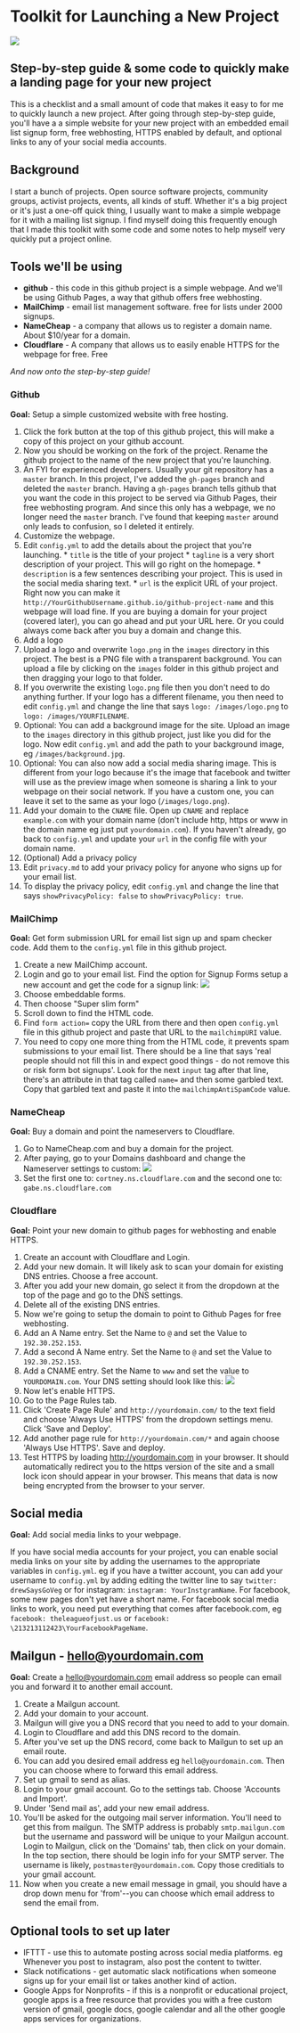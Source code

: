 # Toolkit for Launching a New Project

![](toolkit-images/launch-toolkit-header.png)


## Step-by-step guide & some code to quickly make a landing page for your new project

This is a checklist and a small amount of code that makes it easy to for me to quickly launch a new project. After going through step-by-step guide, you'll have a a simple website for your new project with an embedded email list signup form, free webhosting, HTTPS enabled by default, and optional links to any of your social media accounts.

## Background
I start a bunch of projects. Open source software projects, community groups, activist projects, events, all kinds of stuff. Whether it's a big project or it's just a one-off quick thing, I usually want to make a simple webpage for it with a mailing list signup. I find myself doing this frequently enough that I made this toolkit with some code and some notes to help myself very quickly put a project online.

## Tools we'll be using

 * **github** - this code in this github project is a simple webpage. And we'll be using Github Pages, a way that github offers free webhosting.
 * **MailChimp** - email list management software. free for lists under 2000 signups.
 * **NameCheap** - a company that allows us to register a domain name. About $10/year for a domain.
 * **Cloudflare** - A company that allows us to easily enable HTTPS for the webpage for free. Free

_And now onto the step-by-step guide!_

### Github

**Goal:** Setup a simple customized website with free hosting.

 1. Click the fork button at the top of this github project, this will make a copy of this project on your github account.
 1. Now you should be working on the fork of the project. Rename the github project to the name of the new project that you're launching.
 1. An FYI for experienced developers. Usually your git repository has a `master` branch. In this project, I've added the `gh-pages` branch and deleted the `master` branch. Having a `gh-pages` branch tells github that you want the code in this project to be served via Github Pages, their free webhosting program. And since this only has a webpage, we no longer need the `master` branch. I've found that keeping `master` around only leads to confusion, so I deleted it entirely.
 1. Customize the webpage.
   1. Edit `config.yml` to add the details about the project that you're launching.
     * `title` is the title of your project
     * `tagline` is a very short description of your project. This will go right on the homepage.
     * `description` is a few sentences describing your project. This is used in the social media sharing text.
     * `url` is the explicit URL of your project. Right now you can make it `http://YourGithubUsername.github.io/github-project-name` and this webpage will load fine. If you are buying a domain for your project (covered later), you can go ahead and put your URL here. Or you could always come back after you buy a domain and change this.
 1. Add a logo
   1. Upload a logo and overwrite `logo.png` in the `images` directory in this project. The best is a PNG file with a transparent background. You can upload a file by clicking on the `images` folder in this github project and then dragging your logo to that folder.
   1. If you overwrite the existing `logo.png` file then you don't need to do anything further. If your logo has a different filename, you then need to edit `config.yml` and change the line that says `logo: /images/logo.png` to `logo: /images/YOURFILENAME`.
   1. Optional: You can add a background image for the site. Upload an image to the `images` directory in this github project, just like you did for the logo. Now edit `config.yml` and add the path to your background image, eg `/images/background.jpg`.
   1. Optional: You can also now add a social media sharing image. This is different from your logo because it's the image that facebook and twitter will use as the preview image when someone is sharing a link to your webpage on their social network. If you have a custom one, you can leave it set to the same as your logo (`/images/logo.png`).
 1. Add your domain to the `CNAME` file. Open up `CNAME` and replace `example.com` with your domain name (don't include http, https or www in the domain name eg just put `yourdomain.com`). If you haven't already, go back to `config.yml` and update your `url` in the config file with your domain name.
 1. (Optional) Add a privacy policy
   1. Edit `privacy.md` to add your privacy policy for anyone who signs up for your email list.
   1. To display the privacy policy, edit `config.yml` and change the line that says `showPrivacyPolicy: false` to `showPrivacyPolicy: true`.

### MailChimp

**Goal:** Get form submission URL for email list sign up and spam checker code. Add them to the `config.yml` file in this github project.

  1. Create a new MailChimp account.
  1. Login and go to your email list. Find the option for Signup Forms setup a new account and get the code for a signup link:
  ![](toolkit-images/mailchimp-signup-forms.png)
  1. Choose embeddable forms.
  1. Then choose "Super slim form"
  1. Scroll down to find the HTML code.
  1. Find `form action=` copy the URL from there and then open `config.yml` file in this github project and paste that URL to the `mailchimpURI` value.
  1. You need to copy one more thing from the HTML code, it prevents spam submissions to your email list. There should be a line that says 'real people should not fill this in and expect good things - do not remove this or risk form bot signups'. Look for the next `input` tag after that line, there's an attribute in that tag called `name=` and then some garbled text. Copy that garbled text and paste it into the `mailchimpAntiSpamCode` value.

### NameCheap

**Goal:** Buy a domain and point the nameservers to Cloudflare.

1. Go to NameCheap.com and buy a domain for the project.
1. After paying, go to your Domains dashboard and change the Nameserver settings to custom:
![](toolkit-images/namecheap-custom-nameserver.png)
1. Set the first one to: `cortney.ns.cloudflare.com` and the second one to: `gabe.ns.cloudflare.com`

### Cloudflare

**Goal:** Point your new domain to github pages for webhosting and enable HTTPS.

 1. Create an account with Cloudflare and Login.
 1. Add your new domain. It will likely ask to scan your domain for existing DNS entries. Choose a free account.
 1. After you add your new domain, go select it from the dropdown at the top of the page and go to the DNS settings.
 1. Delete all of the existing DNS entries.
 1. Now we're going to setup the domain to point to Github Pages for free webhosting.
   1. Add an A Name entry. Set the Name to `@` and set the Value to `192.30.252.153`.
   1. Add a second A Name entry. Set the Name to `@` and set the Value to `192.30.252.153`.
   1. Add a CNAME entry. Set the Name to `www` and set the value to `YOURDOMAIN.com`. Your DNS setting should look like this:
![](toolkit-images/cloudflare-dns-settings.png)
 1. Now let's enable HTTPS.
   1. Go to the Page Rules tab.
   1. Click 'Create Page Rule' and `http://yourdomain.com/` to the text field and choose 'Always Use HTTPS' from the dropdown settings menu. Click 'Save and Deploy'.
   1. Add another page rule for `http://yourdomain.com/*` and again choose 'Always Use HTTPS'. Save and deploy.
   1. Test HTTPS by loading http://yourdomain.com in your browser. It should automatically redirect you to the https version of the site and a small lock icon should appear in your browser. This means that data is now being encrypted from the browser to your server.


## Social media
**Goal:** Add social media links to your webpage.

If you have social media accounts for your project, you can enable social media links on your site by adding the usernames to the appropriate variables in `config.yml`. eg if you have a twitter account, you can add your username to `config.yml` by adding editing the twitter line to say `twitter: drewSaysGoVeg` or for instagram: `instagram: YourInstgramName`. For facebook, some new pages don't yet have a short name. For facebook social media links to work, you need put everything that comes after facebook.com, eg `facebook: theleagueofjust.us` or `facebook: \213213112423\YourFacebookPageName`.

## Mailgun - hello@yourdomain.com

**Goal:** Create a hello@yourdomain.com email address so people can email you and forward it to another email account.

 1. Create a Mailgun account.
 1. Add your domain to your account.
 1. Mailgun will give you a DNS record that you need to add to your domain.
 1. Login to Cloudflare and add this DNS record to the domain.
 1. After you've set up the DNS record, come back to Mailgun to set up an email route.
 1. You can add you desired email address eg `hello@yourdomain.com`. Then you can choose where to forward this email address.
 1. Set up gmail to send as alias.
  1. Login to your gmail account. Go to the settings tab. Choose 'Accounts and Import'.
  1. Under 'Send mail as', add your new email address.
  1. You'll be asked for the outgoing mail server information. You'll need to get this from mailgun. The SMTP address is probably `smtp.mailgun.com` but the username and password will be unique to your Mailgun account. Login to Mailgun, click on the 'Domains' tab, then click on your domain. In the top section, there should be login info for your SMTP server. The username is likely, `postmaster@yourdomain.com`. Copy those creditials to your gmail account.
  1. Now when you create a new email message in gmail, you should have a drop down menu for 'from'--you can choose which email address to send the email from.


## Optional tools to set up later

 * IFTTT - use this to automate posting across social media platforms. eg Whenever you post to instagram, also post the content to twitter.
 * Slack notifications - get automatic slack notifications when someone signs up for your email list or takes another kind of action.
 * Google Apps for Nonprofits - if this is a nonprofit or educational project, google apps is a free resource that provides you with a free custom version of gmail, google docs, google calendar and all the other google apps services for organizations.
